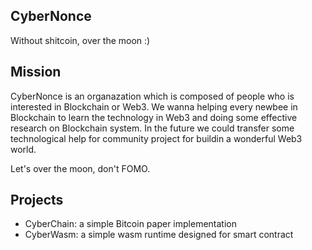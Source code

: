 ## CyberNonce

Without shitcoin, over the moon :)

## Mission

CyberNonce is an organazation which is composed of people who is interested in Blockchain or Web3. We wanna helping every newbee in Blockchain to learn the technology in Web3 and doing some effective research on Blockchain system. In the future we could transfer some technological help for community project for buildin a wonderful Web3 world. 

Let's over the moon, don't FOMO.

## Projects 

* CyberChain: a simple Bitcoin paper implementation 
* CyberWasm: a simple wasm runtime designed for smart contract
